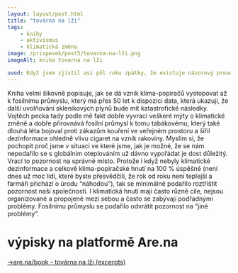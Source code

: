 ```yaml
---
layout: layout/post.html
title: "továrna na lži"
tags: 
    - knihy
    - aktivismus
    - klimatická změna
image: /prispevek/post5/tovarna-na-lži.png
imageAlt: kniha tovarna na lži 

uvod: Když jsem zjistil asi půl roku zpátky, že existuje názorový proud, který zcela popírá klimatickou změnu a že se jedná o poměrně populární rétoriku především u krajně pravicových “myslitelů”, tak jsem byl dost v šoku. Moje bublina praskla. Vždycky jsem si myslel, že je to něco co je prostě fakt. A to že samozřejmě naše společnost nereaguje adekvátně je prostě jen neschopnost politiků. Tahle kniha si mě našla asi řekl bych ve správný čas, protože se věnuje právě tématu klimatických dezinformací.
---
```


Kniha velmi šikovně popisuje, jak se dá vznik klima-popiračů vystopovat až k fosilnímu průmyslu, který má přes 50 let k dispozici data, která ukazují, že další uvolňování skleníkových plynů bude mít katastrofické následky. Vojtěch pecka tady podle mě fakt dobře vyvrací veškeré mýty o klimatické změně a dobře přirovnává fosilní průmysl k tomu tabákovému, který také dlouhá léta bojoval proti zákazům kouření ve veřejném prostoru a šířil dezinformace ohledně vlivu cigaret na vznik rakoviny. 
Myslím si, že pochopit proč jsme v situaci ve které jsme, jak je možné, že se nám nepodařilo se s globálním oteplováním už dávno vypořádat je dost důležitý. Vrací to pozornost na správné místo. Protože i když nebyly klimatické dezinformace a celkově klima-popiračské hnutí na 100 % úspěšně (není dnes už moc lidí, které byste přesvědčili, že rok od roku není teplejší a farmáři přichází o úrodu “náhodou”), tak se minimálně podařilo roztříštit pozornost naší společnosti. I klimatická hnutí mají často různě cíle, nejsou organizované a propojené mezi sebou a často se zabývají podřadnými problémy. Fosilnímu průmyslu se podařilo odvrátit pozornost na “jiné problémy”. 

# výpisky na platformě Are.na

[→are.na/book - továrna na lži (excerpts)](https://www.are.na/daniel-weber-ybsgvbdwtz4/book-tovarna-na-lzi-excerpts)

<div id="content-collection"></div>

<script src="https://cdn.jsdelivr.net/npm/axios/dist/axios.min.js"></script>

<script>
    const ARENA_API_URL = 'https://api.are.na/v2/channels/book-tovarna-na-lzi-excerpts?per=50&page=1';
    
    axios.get(ARENA_API_URL)
        .then(response => {
            console.log(response.data);  // Check the API response
            displayContent(response.data);
        })
        .catch(error => {
            console.error("Error fetching data:", error);
        });

    function displayContent(data) {
        const contentContainer = document.getElementById('content-collection');
        const blocks = data.contents;  // Based on Are.na API structure

        blocks.forEach(block => {
            const blockElement = document.createElement('div'); // Create a container for each block

            // Add a class to the block element
            blockElement.className = `block-${block.class.toLowerCase()}`;

            // Check block type and handle accordingly
            if (block.class === 'Image') {
                // Handle image block
                const imgElement = document.createElement('img');
                imgElement.className = `arena`;
                imgElement.src = block.image.display.url;
                imgElement.alt = block.title || "Image from Are.na collection";
                blockElement.appendChild(imgElement);
            } else if (block.class === 'Text') {
                // Handle text block
                const textElement = document.createElement('p');
                textElement.textContent = block.content;
                blockElement.appendChild(textElement);
            } else if (block.class === 'Link') {
                // Handle link block
                const linkUrl = block.source.url;

                if (block.image && block.image.display && block.image.display.url) {
                    // Create a clickable image with alt text
                    const linkElement = document.createElement('a');
                    linkElement.href = linkUrl;
                    linkElement.target = "_blank"; // Open link in a new tab

                    const imgElement = document.createElement('img');
                    imgElement.src = block.image.display.url;
                    imgElement.className = `arena__link`;
                    imgElement.alt = block.title || "Image for link from Are.na";
                    imgElement.style.maxWidth = '100%'; // Optional: Adjust the size of the image

                    const altTextElement = document.createElement('p');
                    altTextElement.textContent = block.title || "No description available";
                    altTextElement.className = `arena__link`;

                    linkElement.appendChild(imgElement);
                    blockElement.appendChild(linkElement);
                    blockElement.appendChild(altTextElement);
                } else {
                    // Fallback: Display the link as an anchor if no image is available
                    const linkElement = document.createElement('a');
                    linkElement.href = linkUrl;
                    linkElement.textContent = block.title || linkUrl;
                    linkElement.target = "_blank"; // Open link in a new tab
                    blockElement.appendChild(linkElement);
                }
            }

            contentContainer.appendChild(blockElement);
        });
    }
</script>

